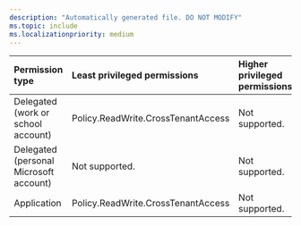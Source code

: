 ```yaml
---
description: "Automatically generated file. DO NOT MODIFY"
ms.topic: include
ms.localizationpriority: medium
---
```


|Permission type|Least privileged permissions|Higher privileged permissions|
|:---|:---|:---|
|Delegated (work or school account)|Policy.ReadWrite.CrossTenantAccess|Not supported.|
|Delegated (personal Microsoft account)|Not supported.|Not supported.|
|Application|Policy.ReadWrite.CrossTenantAccess|Not supported.|

